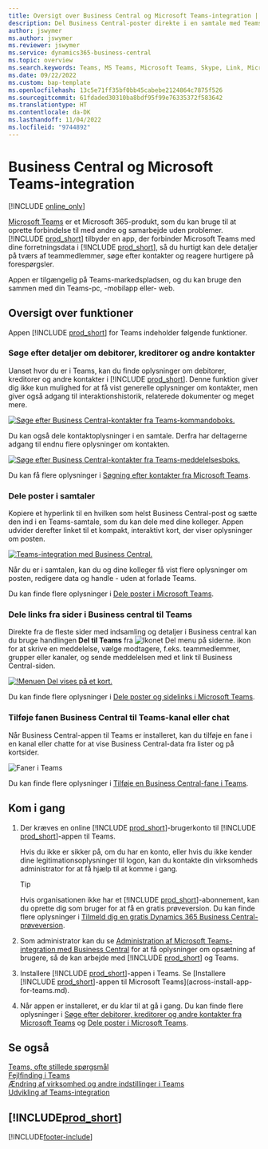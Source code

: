```yaml
---
title: Oversigt over Business Central og Microsoft Teams-integration | Microsoft Docs
description: Del Business Central-poster direkte i en samtale med Teams.
author: jswymer
ms.author: jswymer
ms.reviewer: jswymer
ms.service: dynamics365-business-central
ms.topic: overview
ms.search.keywords: Teams, MS Teams, Microsoft Teams, Skype, Link, Microsoft 365, collaborate, collaboration, teamwork
ms.date: 09/22/2022
ms.custom: bap-template
ms.openlocfilehash: 13c5e71ff35bf0bb45cabebe2124864c7875f526
ms.sourcegitcommit: 61fdaded30310ba8bdf95f99e76335372f583642
ms.translationtype: HT
ms.contentlocale: da-DK
ms.lasthandoff: 11/04/2022
ms.locfileid: "9744892"
---
```

# <a name="business-central-and-microsoft-teams-integration"></a>Business Central og Microsoft Teams-integration

[!INCLUDE [online_only](includes/online_only.md)]

[Microsoft Teams](https://www.microsoft.com/en-us/microsoft-365/microsoft-teams) er et Microsoft 365-produkt, som du kan bruge til at oprette forbindelse til med andre og samarbejde uden problemer. [!INCLUDE [prod_short](includes/prod_short.md)] tilbyder en app, der forbinder Microsoft Teams med dine forretningsdata i [!INCLUDE [prod_short](includes/prod_short.md)], så du hurtigt kan dele detaljer på tværs af teammedlemmer, søge efter kontakter og reagere hurtigere på forespørgsler.

Appen er tilgængelig på Teams-markedspladsen, og du kan bruge den sammen med din Teams-pc, -mobilapp eller- web.

## <a name="features-overview"></a>Oversigt over funktioner

Appen [!INCLUDE [prod_short](includes/prod_short.md)] for Teams indeholder følgende funktioner.

### <a name="look-up-details-of-customers-vendors-and-other-contacts"></a>Søge efter detaljer om debitorer, kreditorer og andre kontakter

Uanset hvor du er i Teams, kan du finde oplysninger om debitorer, kreditorer og andre kontakter i [!INCLUDE [prod_short](includes/prod_short.md)]. Denne funktion giver dig ikke kun mulighed for at få vist generelle oplysninger om kontakter, men giver også adgang til interaktionshistorik, relaterede dokumenter og meget mere.

 [![Søge efter Business Central-kontakter fra Teams-kommandoboks.](media/teams-contacts-overview.png)](media/teams-contacts-overview.png#lightbox)

Du kan også dele kontaktoplysninger i en samtale. Derfra har deltagerne adgang til endnu flere oplysninger om kontakten.

 [![Søge efter Business Central-kontakter fra Teams-meddelelsesboks.](media/teams-contacts.png)](media/teams-contacts.png#lightbox)

Du kan få flere oplysninger i [Søgning efter kontakter fra Microsoft Teams](across-search-contacts-teams.md).

### <a name="share-records-in-conversations"></a>Dele poster i samtaler

Kopiere et hyperlink til en hvilken som helst Business Central-post og sætte den ind i en Teams-samtale, som du kan dele med dine kolleger. Appen udvider derefter linket til et kompakt, interaktivt kort, der viser oplysninger om posten.

[![Teams-integration med Business Central.](media/teams-intro-vBC20.png)](media/teams-intro-vBC20.png#lightbox)

Når du er i samtalen, kan du og dine kolleger få vist flere oplysninger om posten, redigere data og handle - uden at forlade Teams.

Du kan finde flere oplysninger i [Dele poster i Microsoft Teams](across-working-with-teams.md).

### <a name="share-links-from-pages-in-business-central-to-teams"></a>Dele links fra sider i Business central til Teams

Direkte fra de fleste sider med indsamling og detaljer i Business central kan du bruge handlingen **Del til Teams** fra ![Ikonet Del menu på siderne.](media/share-icon.png "Menuen Del vises på et kort.") ikon for at skrive en meddelelse, vælge modtagere, f.eks. teammedlemmer, grupper eller kanaler, og sende meddelelsen med et link til Business Central-siden.

[![!Menuen Del vises på et kort.](media/teams-share-link-v2.png "Menuen Del vises på et kort.")](media/teams-share-link-v2.png#lightbox)

<!--![!The Share menu displayed on a card.](media/teams-share-link.png "The Share menu displayed on a card.")-->

Du kan finde flere oplysninger i [Dele poster og sidelinks i Microsoft Teams](across-working-with-teams.md#share-link).

### <a name="add-a-business-central-tab-to-teams-channel-or-chat"></a>Tilføje fanen Business Central til Teams-kanal eller chat

Når Business Central-appen til Teams er installeret, kan du tilføje en fane i en kanal eller chatte for at vise Business Central-data fra lister og på kortsider.

![Faner i Teams](media/teams-tabs-border.png)

Du kan finde flere oplysninger i [Tilføje en Business Central-fane i Teams](across-teams-tab.md).

## <a name="get-started"></a>Kom i gang

1. Der kræves en online [!INCLUDE [prod_short](includes/prod_short.md)]-brugerkonto til [!INCLUDE [prod_short](includes/prod_short.md)]-appen til Teams.

    Hvis du ikke er sikker på, om du har en konto, eller hvis du ikke kender dine legitimationsoplysninger til logon, kan du kontakte din virksomheds administrator for at få hjælp til at komme i gang.

    > [!TIP]
    > Hvis organisationen ikke har et [!INCLUDE [prod_short](includes/prod_short.md)]-abonnement, kan du oprette dig som bruger for at få en gratis prøveversion. Du kan finde flere oplysninger i [Tilmeld dig en gratis Dynamics 365 Business Central-prøveversion](trial-signup.md).

2. Som administrator kan du se [Administration af Microsoft Teams-integration med Business Central](admin-teams-integration.md) for at få oplysninger om opsætning af brugere, så de kan arbejde med [!INCLUDE [prod_short](includes/prod_short.md)] og Teams.
3. Installere [!INCLUDE [prod_short](includes/prod_short.md)]-appen i Teams. Se [Installere [!INCLUDE [prod_short](includes/prod_short.md)]-appen til Microsoft Teams](across-install-app-for-teams.md).
4. Når appen er installeret, er du klar til at gå i gang. Du kan finde flere oplysninger i [Søge efter debitorer, kreditorer og andre kontakter fra Microsoft Teams](across-search-contacts-teams.md) og [Dele poster i Microsoft Teams](across-working-with-teams.md).

## <a name="see-also"></a>Se også

[Teams, ofte stillede spørgsmål](teams-faq.md)  
[Fejlfinding i Teams](admin-teams-troubleshooting.md)  
[Ændring af virksomhed og andre indstillinger i Teams](across-teams-settings.md)  
[Udvikling af Teams-integration](/dynamics365/business-central/dev-itpro/developer/devenv-develop-for-teams)
  
## [!INCLUDE[prod_short](includes/free_trial_md.md)]  


[!INCLUDE[footer-include](includes/footer-banner.md)]
